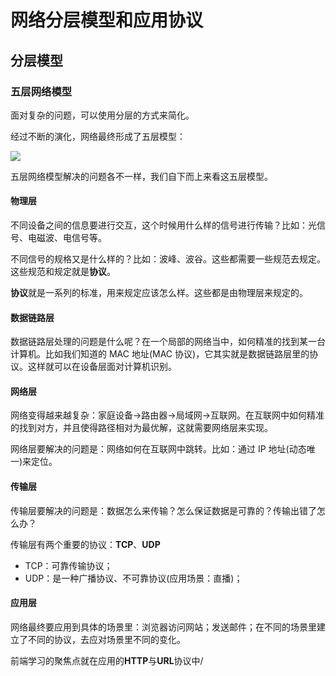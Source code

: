 # 网络分层模型和应用协议

## 分层模型

### 五层网络模型

面对复杂的问题，可以使用分层的方式来简化。

经过不断的演化，网络最终形成了五层模型：

![](https://img2024.cnblogs.com/blog/2332774/202407/2332774-20240731080224545-949353588.png)

五层网络模型解决的问题各不一样，我们自下而上来看这五层模型。

#### 物理层

不同设备之间的信息要进行交互，这个时候用什么样的信号进行传输？比如：光信号、电磁波、电信号等。

不同信号的规格又是什么样的？比如：波峰、波谷。这些都需要一些规范去规定。这些规范和规定就是**协议**。

**协议**就是一系列的标准，用来规定应该怎么样。这些都是由物理层来规定的。

#### 数据链路层

数据链路层处理的问题是什么呢？在一个局部的网络当中，如何精准的找到某一台计算机。比如我们知道的 MAC 地址(MAC 协议)，它其实就是数据链路层里的协议。这样就可以在设备层面对计算机识别。

#### 网络层

网络变得越来越复杂：家庭设备->路由器->局域网->互联网。在互联网中如何精准的找到对方，并且使得路径相对为最优解，这就需要网络层来实现。

网络层要解决的问题是：网络如何在互联网中跳转。比如：通过 IP 地址(动态唯一)来定位。

#### 传输层

传输层要解决的问题是：数据怎么来传输？怎么保证数据是可靠的？传输出错了怎么办？

传输层有两个重要的协议：**TCP**、**UDP**

- TCP：可靠传输协议；
- UDP：是一种广播协议、不可靠协议(应用场景：直播)；

#### 应用层

网络最终要应用到具体的场景里：浏览器访问网站；发送邮件；在不同的场景里建立了不同的协议，去应对场景里不同的变化。

前端学习的聚焦点就在应用的**HTTP**与**URL**协议中/
